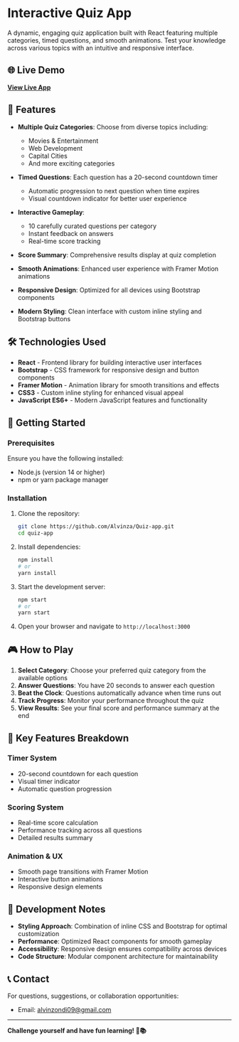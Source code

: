 # Interactive Quiz App

A dynamic, engaging quiz application built with React featuring multiple categories, timed questions, and smooth animations. Test your knowledge across various topics with an intuitive and responsive interface.

## 🌐 Live Demo
**[View Live App](https://quiz-app-two-pied-94.vercel.app/)**

## 🧠 Features

- **Multiple Quiz Categories**: Choose from diverse topics including:
  - Movies & Entertainment
  - Web Development
  - Capital Cities
  - And more exciting categories

- **Timed Questions**: Each question has a 20-second countdown timer
  - Automatic progression to next question when time expires
  - Visual countdown indicator for better user experience

- **Interactive Gameplay**: 
  - 10 carefully curated questions per category
  - Instant feedback on answers
  - Real-time score tracking

- **Score Summary**: Comprehensive results display at quiz completion
- **Smooth Animations**: Enhanced user experience with Framer Motion animations
- **Responsive Design**: Optimized for all devices using Bootstrap components
- **Modern Styling**: Clean interface with custom inline styling and Bootstrap buttons

## 🛠️ Technologies Used

- **React** - Frontend library for building interactive user interfaces
- **Bootstrap** - CSS framework for responsive design and button components
- **Framer Motion** - Animation library for smooth transitions and effects
- **CSS3** - Custom inline styling for enhanced visual appeal
- **JavaScript ES6+** - Modern JavaScript features and functionality

## 🚀 Getting Started

### Prerequisites
Ensure you have the following installed:
- Node.js (version 14 or higher)
- npm or yarn package manager

### Installation

1. Clone the repository:
   ```bash
   git clone https://github.com/Alvinza/Quiz-app.git
   cd quiz-app
   ```

2. Install dependencies:
   ```bash
   npm install
   # or
   yarn install
   ```

3. Start the development server:
   ```bash
   npm start
   # or
   yarn start
   ```

4. Open your browser and navigate to `http://localhost:3000`

## 🎮 How to Play

1. **Select Category**: Choose your preferred quiz category from the available options
2. **Answer Questions**: You have 20 seconds to answer each question
3. **Beat the Clock**: Questions automatically advance when time runs out
4. **Track Progress**: Monitor your performance throughout the quiz
5. **View Results**: See your final score and performance summary at the end

## 🎯 Key Features Breakdown

### Timer System
- 20-second countdown for each question
- Visual timer indicator
- Automatic question progression

### Scoring System
- Real-time score calculation
- Performance tracking across all questions
- Detailed results summary

### Animation & UX
- Smooth page transitions with Framer Motion
- Interactive button animations
- Responsive design elements



## 🔧 Development Notes

- **Styling Approach**: Combination of inline CSS and Bootstrap for optimal customization
- **Performance**: Optimized React components for smooth gameplay
- **Accessibility**: Responsive design ensures compatibility across devices
- **Code Structure**: Modular component architecture for maintainability

## 📞 Contact

For questions, suggestions, or collaboration opportunities:
- Email: alvinzondi09@gmail.com

---

**Challenge yourself and have fun learning! 🎯📚**
